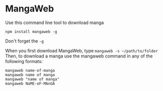 # MangaWeb

 Use this command line tool to download manga
 
    npm install mangaweb -g

Don't forget the `-g`

When you first download MangaWeb, type `mangaweb -s ~/path/to/folder`
Then, to download a manga use the mangaweb command in any of the following formats:

    mangaweb name-of-manga
    mangaweb name of manga
    mangaweb "name of manga"
    mangaweb NaME-oF-MAnGA
